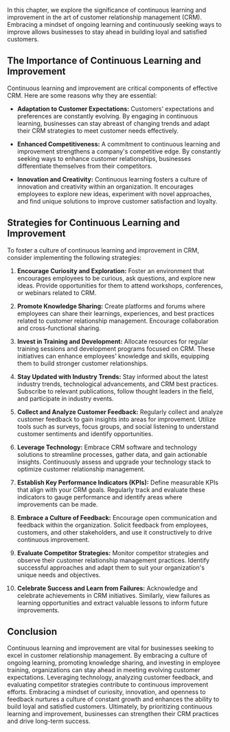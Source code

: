 
In this chapter, we explore the significance of continuous learning and improvement in the art of customer relationship management (CRM). Embracing a mindset of ongoing learning and continuously seeking ways to improve allows businesses to stay ahead in building loyal and satisfied customers.

**The Importance of Continuous Learning and Improvement**
---------------------------------------------------------

Continuous learning and improvement are critical components of effective CRM. Here are some reasons why they are essential:

* **Adaptation to Customer Expectations:** Customers' expectations and preferences are constantly evolving. By engaging in continuous learning, businesses can stay abreast of changing trends and adapt their CRM strategies to meet customer needs effectively.

* **Enhanced Competitiveness:** A commitment to continuous learning and improvement strengthens a company's competitive edge. By constantly seeking ways to enhance customer relationships, businesses differentiate themselves from their competitors.

* **Innovation and Creativity:** Continuous learning fosters a culture of innovation and creativity within an organization. It encourages employees to explore new ideas, experiment with novel approaches, and find unique solutions to improve customer satisfaction and loyalty.

**Strategies for Continuous Learning and Improvement**
------------------------------------------------------

To foster a culture of continuous learning and improvement in CRM, consider implementing the following strategies:

1. **Encourage Curiosity and Exploration:** Foster an environment that encourages employees to be curious, ask questions, and explore new ideas. Provide opportunities for them to attend workshops, conferences, or webinars related to CRM.

2. **Promote Knowledge Sharing:** Create platforms and forums where employees can share their learnings, experiences, and best practices related to customer relationship management. Encourage collaboration and cross-functional sharing.

3. **Invest in Training and Development:** Allocate resources for regular training sessions and development programs focused on CRM. These initiatives can enhance employees' knowledge and skills, equipping them to build stronger customer relationships.

4. **Stay Updated with Industry Trends:** Stay informed about the latest industry trends, technological advancements, and CRM best practices. Subscribe to relevant publications, follow thought leaders in the field, and participate in industry events.

5. **Collect and Analyze Customer Feedback:** Regularly collect and analyze customer feedback to gain insights into areas for improvement. Utilize tools such as surveys, focus groups, and social listening to understand customer sentiments and identify opportunities.

6. **Leverage Technology:** Embrace CRM software and technology solutions to streamline processes, gather data, and gain actionable insights. Continuously assess and upgrade your technology stack to optimize customer relationship management.

7. **Establish Key Performance Indicators (KPIs):** Define measurable KPIs that align with your CRM goals. Regularly track and evaluate these indicators to gauge performance and identify areas where improvements can be made.

8. **Embrace a Culture of Feedback:** Encourage open communication and feedback within the organization. Solicit feedback from employees, customers, and other stakeholders, and use it constructively to drive continuous improvement.

9. **Evaluate Competitor Strategies:** Monitor competitor strategies and observe their customer relationship management practices. Identify successful approaches and adapt them to suit your organization's unique needs and objectives.

10. **Celebrate Success and Learn from Failures:** Acknowledge and celebrate achievements in CRM initiatives. Similarly, view failures as learning opportunities and extract valuable lessons to inform future improvements.

**Conclusion**
--------------

Continuous learning and improvement are vital for businesses seeking to excel in customer relationship management. By embracing a culture of ongoing learning, promoting knowledge sharing, and investing in employee training, organizations can stay ahead in meeting evolving customer expectations. Leveraging technology, analyzing customer feedback, and evaluating competitor strategies contribute to continuous improvement efforts. Embracing a mindset of curiosity, innovation, and openness to feedback nurtures a culture of constant growth and enhances the ability to build loyal and satisfied customers. Ultimately, by prioritizing continuous learning and improvement, businesses can strengthen their CRM practices and drive long-term success.
